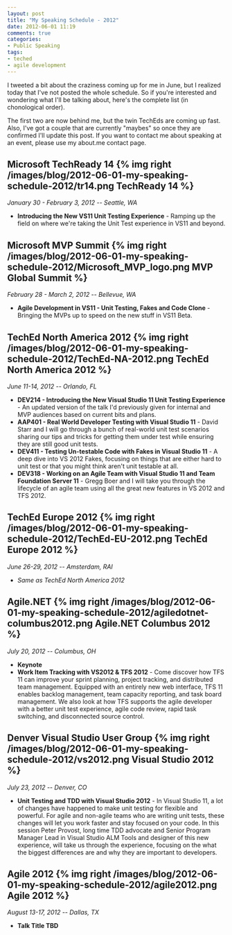 ```yaml
---
layout: post
title: "My Speaking Schedule - 2012"
date: 2012-06-01 11:19
comments: true
categories: 
- Public Speaking
tags:
- teched
- agile development
---
```


I tweeted a bit about the craziness coming up for me in June, but I realized
today that I've not posted the whole schedule. So if you're interested and
wondering what I'll be talking about, here's the complete list (in chonological
order).

The first two are now behind me, but the twin TechEds are coming up fast. Also,
I've got a couple that are currently "maybes" so once they are confirmed I'll
update this post. If you want to contact me about speaking at an event, please
use my about.me contact page.

<!-- more -->

## Microsoft TechReady 14 {% img right /images/blog/2012-06-01-my-speaking-schedule-2012/tr14.png TechReady 14 %}
*January 30 - February 3, 2012 -- Seattle, WA*

* **Introducing the New VS11 Unit Testing Experience** - Ramping up the field
  on where we're taking the Unit Test experience in VS11 and beyond.

## Microsoft MVP Summit {% img right /images/blog/2012-06-01-my-speaking-schedule-2012/Microsoft_MVP_logo.png MVP Global Summit %}
*February 28 - March 2, 2012 -- Bellevue, WA*

* **Agile Development in VS11 - Unit Testing, Fakes and Code Clone** - Bringing
   the MVPs up to speed on the new stuff in VS11 Beta.

## TechEd North America 2012 {% img right /images/blog/2012-06-01-my-speaking-schedule-2012/TechEd-NA-2012.png TechEd North America 2012 %}
*June 11-14, 2012 -- Orlando, FL*

* **DEV214 - Introducing the New Visual Studio 11 Unit Testing Experience** -
  An updated version of the talk I'd previously given for internal and MVP
  audiences based on current bits and plans.
* **AAP401 - Real World Developer Testing with Visual Studio 11** - David Starr
  and I will go through a bunch of real-world unit test scenarios
  sharing our tips and tricks for getting them under test while ensuring they
  are still good unit tests.
* **DEV411 - Testing Un-testable Code with Fakes in Visual Studio 11** - A deep
  dive into VS 2012 Fakes, focusing on things that are either hard to unit test
  or that you might think aren't unit testable at all.
* **DEV318 - Working on an Agile Team with Visual Studio 11 and Team Foundation
  Server 11** - Gregg Boer and I will take you through the lifecycle of an agile
  team using all the great new features in VS 2012 and TFS 2012.

## TechEd Europe 2012 {% img right /images/blog/2012-06-01-my-speaking-schedule-2012/TechEd-EU-2012.png TechEd Europe 2012 %}
*June 26-29, 2012 -- Amsterdam, RAI*

* *Same as TechEd North America 2012*

## Agile.NET {% img right /images/blog/2012-06-01-my-speaking-schedule-2012/agiledotnet-columbus2012.png Agile.NET Columbus 2012 %}
*July 20, 2012 -- Columbus, OH*

* **Keynote**
* **Work Item Tracking with VS2012 &amp; TFS 2012** - Come discover how TFS 11 can improve
  your sprint planning, project tracking, and distributed team management.
  Equipped with an entirely new web interface, TFS 11 enables backlog
  management, team capacity reporting, and task board management.  We also look
  at how TFS supports the agile developer with a better unit test experience,
  agile code review, rapid task switching, and disconnected source control.

## Denver Visual Studio User Group {% img right /images/blog/2012-06-01-my-speaking-schedule-2012/vs2012.png Visual Studio 2012 %}
*July 23, 2012 -- Denver, CO*

* **Unit Testing and TDD with Visual Studio 2012** - In Visual Studio 11, a lot
  of changes have happened to make unit testing for flexible and powerful. For
  agile and non-agile teams who are writing unit tests, these changes will let
  you work faster and stay focused on your code. In this session Peter Provost,
  long time TDD advocate and Senior Program Manager Lead in Visual Studio ALM
  Tools and designer of this new experience, will take us through the
  experience, focusing on the what the biggest differences are and why they are
  important to developers.

## Agile 2012 {% img right /images/blog/2012-06-01-my-speaking-schedule-2012/agile2012.png Agile 2012 %}
*August 13-17, 2012 -- Dallas, TX*

* **Talk Title TBD**


